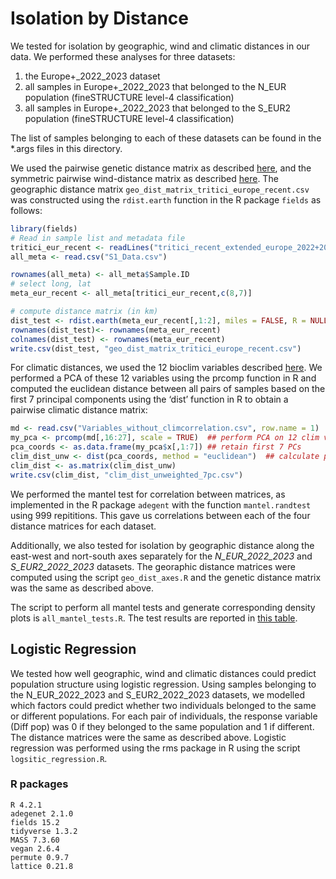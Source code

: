 # Isolation by Distance
We tested for isolation by geographic, wind and climatic distances in our data. We performed these analyses for three datasets:
1. the Europe+_2022_2023 dataset
2. all samples in Europe+_2022_2023 that belonged to the N_EUR population (fineSTRUCTURE level-4 classification)
3. all samples in Europe+_2022_2023 that belonged to the S_EUR2 population (fineSTRUCTURE level-4 classification) 

The list of samples belonging to each of these datasets can be found in the *.args files in this directory.

We used the pairwise genetic distance matrix as described [here](../distance_matrix/distance_matrix.md), and the symmetric pairwise wind-distance matrix as described [here](../windscape/windscape.md). The geographic distance matrix `geo_dist_matrix_tritici_europe_recent.csv` was constructed using the `rdist.earth` function in the R package `fields` as follows:
```R
library(fields)
# Read in sample list and metadata file
tritici_eur_recent <- readLines("tritici_recent_extended_europe_2022+2023+ncsu.args")
all_meta <- read.csv("S1_Data.csv")

rownames(all_meta) <- all_meta$Sample.ID
# select long, lat
meta_eur_recent <- all_meta[tritici_eur_recent,c(8,7)]

# compute distance matrix (in km)
dist_test <- rdist.earth(meta_eur_recent[,1:2], miles = FALSE, R = NULL)
rownames(dist_test)<- rownames(meta_eur_recent)
colnames(dist_test) <- rownames(meta_eur_recent)
write.csv(dist_test, "geo_dist_matrix_tritici_europe_recent.csv")
```
For climatic distances, we used the 12 bioclim variables described [here](../RDA/RDA.md). We performed a PCA of these 12 variables using the prcomp function in R and computed the euclidean distance between all pairs of samples based on the first 7 principal components using the ‘dist’ function in R to obtain a pairwise climatic distance matrix:

```R
md <- read.csv("Variables_without_climcorrelation.csv", row.name = 1)  ## read in clim data values for all isolates; File in RDA directory
my_pca <- prcomp(md[,16:27], scale = TRUE)  ## perform PCA on 12 clim variables
pca_coords <- as.data.frame(my_pca$x[,1:7]) ## retain first 7 PCs
clim_dist_unw <- dist(pca_coords, method = "euclidean")  ## calculate pairwise euclidean distances 
clim_dist <- as.matrix(clim_dist_unw)
write.csv(clim_dist, "clim_dist_unweighted_7pc.csv")
```

We performed the mantel test for correlation between matrices, as implemented in the R package `adegent` with the function `mantel.randtest` using 999 repititions. This gave us correlations between each of the four distance matrices for each dataset. 

Additionally, we also tested for isolation by geographic distance along the east-west and nort-south axes separately for the _N_EUR_2022_2023_ and _S_EUR2_2022_2023_ datasets. The georaphic distance matrices were computed using the script `geo_dist_axes.R` and the genetic distance matrix was the same as described above. 

The script to perform all mantel tests and generate corresponding density plots is `all_mantel_tests.R`. The test results are reported in [this table](mantel_test_results.csv).

## Logistic Regression
We tested how well geographic, wind and climatic distances could predict population structure using logistic regression. Using samples belonging to the N_EUR_2022_2023 and S_EUR2_2022_2023 datasets, we modelled which factors could predict whether two individuals belonged to the same or different populations. For each pair of individuals, the response variable (Diff pop) was 0 if they belonged to the same population and 1 if different. The distance matrices were the same as described above. Logistic regression was performed using the rms package in R using the script `logsitic_regression.R`.


### R packages
```
R 4.2.1
adegenet 2.1.0
fields 15.2
tidyverse 1.3.2
MASS 7.3.60
vegan 2.6.4
permute 0.9.7
lattice 0.21.8
```

